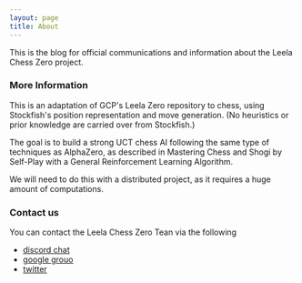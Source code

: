 ```yaml
---
layout: page
title: About
---
```

This is the blog for official communications and information about the Leela Chess Zero project.

### More Information

This is an adaptation of GCP's Leela Zero repository to chess, using Stockfish's position representation and move generation. (No heuristics or prior knowledge are carried over from Stockfish.)

The goal is to build a strong UCT chess AI following the same type of techniques as AlphaZero, as described in Mastering Chess and Shogi by Self-Play with a General Reinforcement Learning Algorithm.

We will need to do this with a distributed project, as it requires a huge amount of computations.

### Contact us

You can contact the Leela Chess Zero Tean via the following

- [discord chat](https://discordapp.com/invite/pKujYxD)
- [google grouo](https://groups.google.com/forum/#!forum/lczero)
- [twitter](https://twitter.com/leelachesszero?lang=en)
